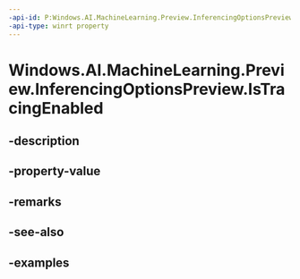 ```yaml
---
-api-id: P:Windows.AI.MachineLearning.Preview.InferencingOptionsPreview.IsTracingEnabled
-api-type: winrt property
---
```


<!-- Property syntax.
public bool IsTracingEnabled { get;  set; }
-->

# Windows.AI.MachineLearning.Preview.InferencingOptionsPreview.IsTracingEnabled

## -description

## -property-value

## -remarks

## -see-also

## -examples


